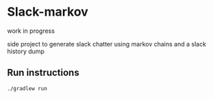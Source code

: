 # Slack-markov

work in progress

side project to generate slack chatter using markov chains and a slack history dump

## Run instructions
`./gradlew run`
